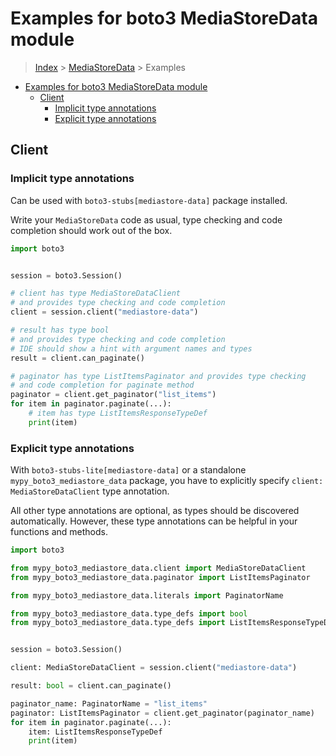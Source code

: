 <a id="examples-for-boto3-mediastoredata-module"></a>

# Examples for boto3 MediaStoreData module

> [Index](../README.md) > [MediaStoreData](./README.md) > Examples

- [Examples for boto3 MediaStoreData module](#examples-for-boto3-mediastoredata-module)
  - [Client](#client)
    - [Implicit type annotations](#implicit-type-annotations)
    - [Explicit type annotations](#explicit-type-annotations)

<a id="client"></a>

## Client

<a id="implicit-type-annotations"></a>

### Implicit type annotations

Can be used with `boto3-stubs[mediastore-data]` package installed.

Write your `MediaStoreData` code as usual, type checking and code completion
should work out of the box.

```python
import boto3


session = boto3.Session()

# client has type MediaStoreDataClient
# and provides type checking and code completion
client = session.client("mediastore-data")

# result has type bool
# and provides type checking and code completion
# IDE should show a hint with argument names and types
result = client.can_paginate()

# paginator has type ListItemsPaginator and provides type checking
# and code completion for paginate method
paginator = client.get_paginator("list_items")
for item in paginator.paginate(...):
    # item has type ListItemsResponseTypeDef
    print(item)
```

<a id="explicit-type-annotations"></a>

### Explicit type annotations

With `boto3-stubs-lite[mediastore-data]` or a standalone
`mypy_boto3_mediastore_data` package, you have to explicitly specify
`client: MediaStoreDataClient` type annotation.

All other type annotations are optional, as types should be discovered
automatically. However, these type annotations can be helpful in your functions
and methods.

```python
import boto3

from mypy_boto3_mediastore_data.client import MediaStoreDataClient
from mypy_boto3_mediastore_data.paginator import ListItemsPaginator

from mypy_boto3_mediastore_data.literals import PaginatorName

from mypy_boto3_mediastore_data.type_defs import bool
from mypy_boto3_mediastore_data.type_defs import ListItemsResponseTypeDef


session = boto3.Session()

client: MediaStoreDataClient = session.client("mediastore-data")

result: bool = client.can_paginate()

paginator_name: PaginatorName = "list_items"
paginator: ListItemsPaginator = client.get_paginator(paginator_name)
for item in paginator.paginate(...):
    item: ListItemsResponseTypeDef
    print(item)
```
